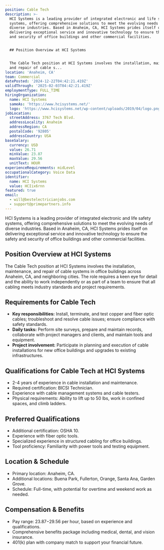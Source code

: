 ```yaml
---
position: Cable Tech
description: >-
  HCI Systems is a leading provider of integrated electronic and life safety
  systems, offering comprehensive solutions to meet the evolving needs of
  diverse industries. Based in Anaheim, CA, HCI Systems prides itself on
  delivering exceptional service and innovative technology to ensure the safety
  and security of office buildings and other commercial facilities.


  ## Position Overview at HCI Systems


  The Cable Tech position at HCI Systems involves the installation, maintenance,
  and repair of cable s...
location: 'Anaheim, CA'
team: Commercial
datePosted: '2024-12-22T04:42:21.419Z'
validThrough: '2025-02-03T04:42:21.419Z'
employmentType: FULL_TIME
hiringOrganization:
  name: HCI Systems
  sameAs: 'https://www.hcisystems.net/'
  logo: 'https://www.hcisystems.net/wp-content/uploads/2019/04/logo.png'
jobLocation:
  streetAddress: 3767 Tech Blvd.
  addressLocality: Anaheim
  addressRegion: CA
  postalCode: '92805'
  addressCountry: USA
baseSalary:
  currency: USD
  value: 26.71
  minValue: 23.87
  maxValue: 29.56
  unitText: HOUR
experienceRequirements: midLevel
occupationalCategory: Voice Data
identifier:
  name: HCI Systems
  value: HCIix6rnn
featured: true
email:
  - will@bestelectricianjobs.com
  - support@primepartners.info
---
```




HCI Systems is a leading provider of integrated electronic and life safety systems, offering comprehensive solutions to meet the evolving needs of diverse industries. Based in Anaheim, CA, HCI Systems prides itself on delivering exceptional service and innovative technology to ensure the safety and security of office buildings and other commercial facilities.

## Position Overview at HCI Systems

The Cable Tech position at HCI Systems involves the installation, maintenance, and repair of cable systems in office buildings across Anaheim, CA, and neighboring cities. The role requires a keen eye for detail and the ability to work independently or as part of a team to ensure that all cabling meets industry standards and project requirements.

## Requirements for Cable Tech

- **Key responsibilities:** Install, terminate, and test copper and fiber optic cables; troubleshoot and resolve cable issues; ensure compliance with safety standards.
- **Daily tasks:** Perform site surveys, prepare and maintain records, collaborate with project managers and clients, and maintain tools and equipment.
- **Project involvement:** Participate in planning and execution of cable installations for new office buildings and upgrades to existing infrastructures.

## Qualifications for Cable Tech at HCI Systems

- 2-4 years of experience in cable installation and maintenance.
- Required certification: BICSI Technician.
- Experience with cable management systems and cable testers.
- Physical requirements: Ability to lift up to 50 lbs, work in confined spaces, and climb ladders.

## Preferred Qualifications

- Additional certification: OSHA 10.
- Experience with fiber optic tools.
- Specialized experience in structured cabling for office buildings.
- Tool proficiency: Familiarity with power tools and testing equipment.

## Location & Schedule

- Primary location: Anaheim, CA.
- Additional locations: Buena Park, Fullerton, Orange, Santa Ana, Garden Grove.
- Schedule: Full-time, with potential for overtime and weekend work as needed.

## Compensation & Benefits

- Pay range: $23.87-$29.56 per hour, based on experience and qualifications.
- Comprehensive benefits package including medical, dental, and vision insurance.
- 401(k) plan with company match to support your financial future.
